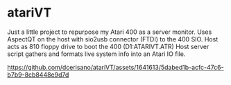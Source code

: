 # atariVT

Just a little project to repurpose my Atari 400 as a server monitor.
Uses AspectQT on the host with sio2usb connector (FTDI) to the 400 SIO.
Host acts as 810 floppy drive to boot the 400 (D1:ATARIVT.ATR)
Host server script gathers and formats live system info into an Atari IO file.

https://github.com/dcerisano/atariVT/assets/1641613/5dabed1b-acfc-47c6-b7b9-8cb8448e9d7d

